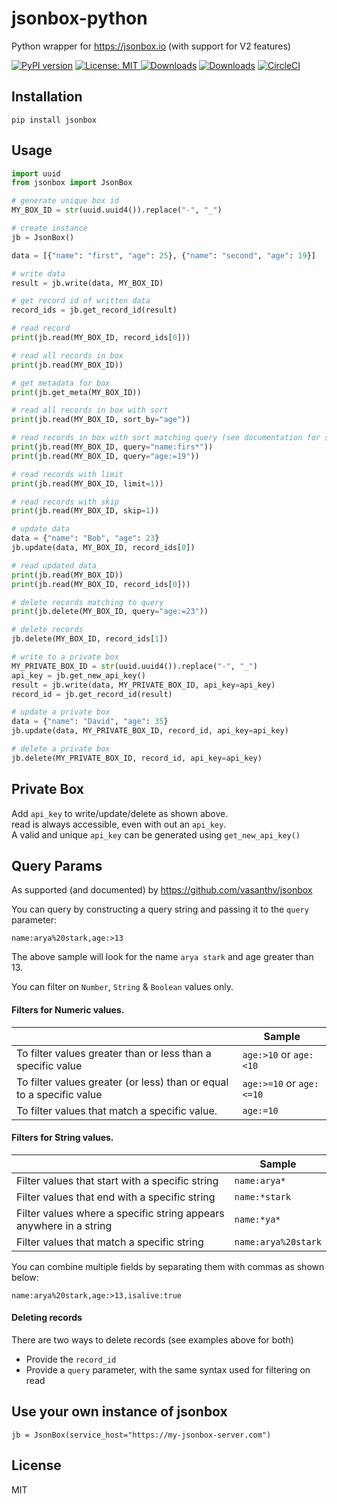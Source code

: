 # jsonbox-python
Python wrapper for https://jsonbox.io (with support for V2 features)

[![PyPI version](https://badge.fury.io/py/jsonbox.svg)](https://badge.fury.io/py/jsonbox)
<a href="https://github.com/harlev/jsonbox-python/blob/master/LICENSE">
    <img alt="License: MIT" src="https://img.shields.io/badge/license-MIT-yellow.svg" target="_blank" />
</a>
[![Downloads](https://pepy.tech/badge/jsonbox)](https://pepy.tech/project/jsonbox)
[![Downloads](https://pepy.tech/badge/jsonbox/month)](https://pepy.tech/project/jsonbox/month)
[![CircleCI](https://circleci.com/gh/harlev/jsonbox-python/tree/master.svg?style=shield)](https://circleci.com/gh/harlev/jsonbox-python/tree/master)

## Installation
    pip install jsonbox
    
## Usage
```python
import uuid
from jsonbox import JsonBox

# generate unique box id
MY_BOX_ID = str(uuid.uuid4()).replace("-", "_")

# create instance
jb = JsonBox()

data = [{"name": "first", "age": 25}, {"name": "second", "age": 19}]

# write data
result = jb.write(data, MY_BOX_ID)

# get record id of written data
record_ids = jb.get_record_id(result)

# read record
print(jb.read(MY_BOX_ID, record_ids[0]))

# read all records in box
print(jb.read(MY_BOX_ID))

# get metadata for box
print(jb.get_meta(MY_BOX_ID))

# read all records in box with sort
print(jb.read(MY_BOX_ID, sort_by="age"))

# read records in box with sort matching query (see documentation for syntax)
print(jb.read(MY_BOX_ID, query="name:firs*"))
print(jb.read(MY_BOX_ID, query="age:=19"))

# read records with limit
print(jb.read(MY_BOX_ID, limit=1))

# read records with skip
print(jb.read(MY_BOX_ID, skip=1))

# update data
data = {"name": "Bob", "age": 23}
jb.update(data, MY_BOX_ID, record_ids[0])

# read updated data
print(jb.read(MY_BOX_ID))
print(jb.read(MY_BOX_ID, record_ids[0]))

# delete records matching to query
print(jb.delete(MY_BOX_ID, query="age:=23"))

# delete records
jb.delete(MY_BOX_ID, record_ids[1])

# write to a private box
MY_PRIVATE_BOX_ID = str(uuid.uuid4()).replace("-", "_")
api_key = jb.get_new_api_key()
result = jb.write(data, MY_PRIVATE_BOX_ID, api_key=api_key)
record_id = jb.get_record_id(result)

# update a private box
data = {"name": "David", "age": 35}
jb.update(data, MY_PRIVATE_BOX_ID, record_id, api_key=api_key)

# delete a private box
jb.delete(MY_PRIVATE_BOX_ID, record_id, api_key=api_key)
```

## Private Box
Add `api_key` to write/update/delete as shown above.  
read is always accessible, even with out an `api_key`.  
A valid and unique `api_key` can be generated using `get_new_api_key()`

## Query Params
As supported (and documented) by https://github.com/vasanthv/jsonbox

You can query by constructing a query string and passing it to the `query` parameter:
```
name:arya%20stark,age:>13
```
The above sample will look for the name `arya stark` and age greater than 13. 

You can filter on `Number`, `String` & `Boolean` values only.

#### Filters for Numeric values.

|                                                                      | Sample                       |
|----------------------------------------------------------------------|------------------------------|
| To filter values greater than or less than a specific value          | `age:>10` or `age:<10`   |
| To filter values greater (or less) than or equal to a specific value | `age:>=10` or `age:<=10` |
| To filter values that match a specific value.                        | `age:=10`                  |

#### Filters for String values.

|                                                                    | Sample              |
|--------------------------------------------------------------------|---------------------|
| Filter values that start with a specific string                    | `name:arya*`      |
| Filter values that end with a specific string                      | `name:*stark`     |
| Filter values where a specific string appears anywhere in a string | `name:*ya*`       |
| Filter values that match a specific string                         | `name:arya%20stark` |

You can combine multiple fields by separating them with commas as shown below:
```
name:arya%20stark,age:>13,isalive:true
```

#### Deleting records
There are two ways to delete records (see examples above for both)
* Provide the `record_id`
* Provide a `query` parameter, with the same syntax used for filtering on read 

## Use your own instance of jsonbox
```
jb = JsonBox(service_host="https://my-jsonbox-server.com")
```


## License
MIT
